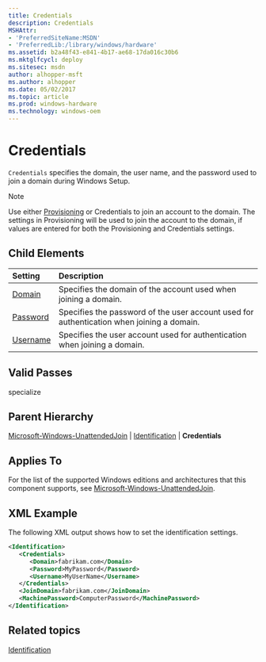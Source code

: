 ```yaml
---
title: Credentials
description: Credentials
MSHAttr:
- 'PreferredSiteName:MSDN'
- 'PreferredLib:/library/windows/hardware'
ms.assetid: b2a48f43-e841-4b17-ae68-17da016c30b6
ms.mktglfcycl: deploy
ms.sitesec: msdn
author: alhopper-msft
ms.author: alhopper
ms.date: 05/02/2017
ms.topic: article
ms.prod: windows-hardware
ms.technology: windows-oem
---
```

# Credentials

`Credentials` specifies the domain, the user name, and the password used to join a domain during Windows Setup.

> [!Note]
> Use either [Provisioning](microsoft-windows-unattendedjoin-identification-provisioning.md) or Credentials to join an account to the domain. The settings in Provisioning will be used to join the account to the domain, if values are entered for both the Provisioning and Credentials settings.

## Child Elements

| Setting                 | Description                                                                           |
|:------------------------|:--------------------------------------------------------------------------------------|
| [Domain](microsoft-windows-unattendedjoin-identification-credentials-domain.md) | Specifies the domain of the account used when joining a domain. |
| [Password](microsoft-windows-unattendedjoin-identification-credentials-password.md) | Specifies the password of the user account used for authentication when joining a domain. |
| [Username](microsoft-windows-unattendedjoin-identification-credentials-username.md) | Specifies the user account used for authentication when joining a domain. |

## Valid Passes

specialize

## Parent Hierarchy

[Microsoft-Windows-UnattendedJoin](microsoft-windows-unattendedjoin.md) | [Identification](microsoft-windows-unattendedjoin-identification.md) | **Credentials**

## Applies To

For the list of the supported Windows editions and architectures that this component supports, see [Microsoft-Windows-UnattendedJoin](microsoft-windows-unattendedjoin.md).

## XML Example

The following XML output shows how to set the identification settings.

```XML
<Identification>
   <Credentials>
      <Domain>fabrikam.com</Domain>
      <Password>MyPassword</Password>
      <Username>MyUserName</Username>
   </Credentials>
   <JoinDomain>fabrikam.com</JoinDomain>
   <MachinePassword>ComputerPassword</MachinePassword>
</Identification>
```

## Related topics

[Identification](microsoft-windows-unattendedjoin-identification.md)
